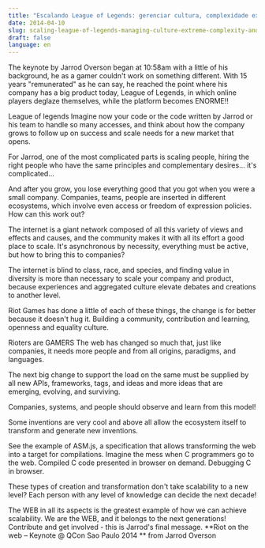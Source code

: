```yaml
---
title: "Escalando League of Legends: gerenciar cultura, complexidade extrema e 30 milhões de usuários ativos"
date: 2014-04-10
slug: scaling-league-of-legends-managing-culture-extreme-complexity-and-30-million-active-users
draft: false
language: en
---
```


The keynote by Jarrod Overson began at 10:58am with a little of his background, he as a gamer couldn't work on something different. With 15 years "remunerated" as he can say, he reached the point where his company has a big product today, League of Legends, in which online players deglaze themselves, while the platform becomes ENORME!!

League of legends
Imagine now your code or the code written by Jarrod or his team to handle so many accesses, and think about how the company grows to follow up on success and scale needs for a new market that opens.

For Jarrod, one of the most complicated parts is scaling people, hiring the right people who have the same principles and complementary desires... it's complicated...

And after you grow, you lose everything good that you got when you were a small company. Companies, teams, people are inserted in different ecosystems, which involve even access or freedom of expression policies. How can this work out?

The internet is a giant network composed of all this variety of views and effects and causes, and the community makes it with all its effort a good place to scale. It's asynchronous by necessity, everything must be active, but how to bring this to companies?

The internet is blind to class, race, and species, and finding value in diversity is more than necessary to scale your company and product, because experiences and aggregated culture elevate debates and creations to another level.

Riot Games has done a little of each of these things, the change is for better because it doesn't hug it. Building a community, contribution and learning, openness and equality culture.

Rioters are GAMERS
The web has changed so much that, just like companies, it needs more people and from all origins, paradigms, and languages.

The next big change to support the load on the same must be supplied by all new APIs, frameworks, tags, and ideas and more ideas that are emerging, evolving, and surviving.

Companies, systems, and people should observe and learn from this model!

Some inventions are very cool and above all allow the ecosystem itself to transform and generate new inventions.

See the example of ASM.js, a specification that allows transforming the web into a target for compilations. Imagine the mess when C programmers go to the web. Compiled C code presented in browser on demand. Debugging C in browser.

These types of creation and transformation don't take scalability to a new level? Each person with any level of knowledge can decide the next decade!

The WEB in all its aspects is the greatest example of how we can achieve scalability. We are the WEB, and it belongs to the next generations! Contribute and get involved - this is Jarrod's final message.
**Riot on the web – Keynote @ QCon Sao Paulo 2014 ** from Jarrod Overson